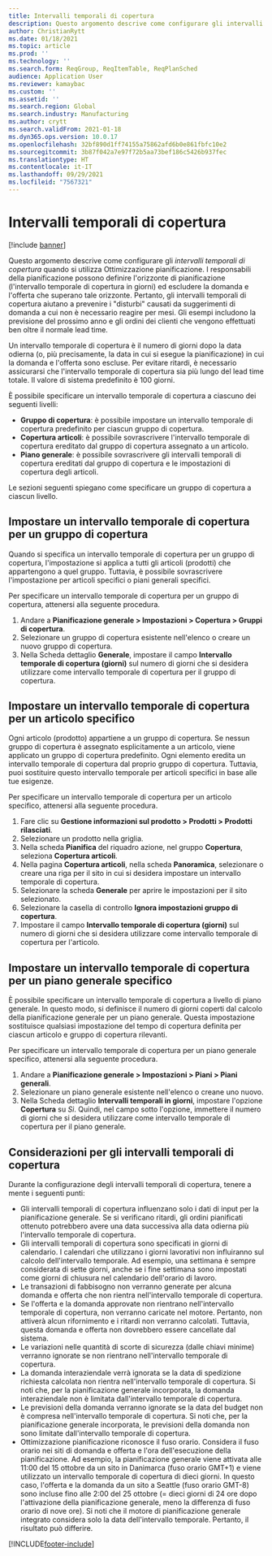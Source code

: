 ```yaml
---
title: Intervalli temporali di copertura
description: Questo argomento descrive come configurare gli intervalli temporali di copertura quando si utilizza Ottimizzazione pianificazione. Un intervallo temporale di copertura indica l'orizzonte e il limite di pianificazione.
author: ChristianRytt
ms.date: 01/18/2021
ms.topic: article
ms.prod: ''
ms.technology: ''
ms.search.form: ReqGroup, ReqItemTable, ReqPlanSched
audience: Application User
ms.reviewer: kamaybac
ms.custom: ''
ms.assetid: ''
ms.search.region: Global
ms.search.industry: Manufacturing
ms.author: crytt
ms.search.validFrom: 2021-01-18
ms.dyn365.ops.version: 10.0.17
ms.openlocfilehash: 32bf890d1ff74155a75862afd6b0e861fbfc10e2
ms.sourcegitcommit: 3b87f042a7e97f72b5aa73bef186c5426b937fec
ms.translationtype: HT
ms.contentlocale: it-IT
ms.lasthandoff: 09/29/2021
ms.locfileid: "7567321"
---
```

# <a name="coverage-time-fences"></a>Intervalli temporali di copertura

[!include [banner](../../includes/banner.md)]

Questo argomento descrive come configurare gli *intervalli temporali di copertura* quando si utilizza Ottimizzazione pianificazione. I responsabili della pianificazione possono definire l'orizzonte di pianificazione (l'intervallo temporale di copertura in giorni) ed escludere la domanda e l'offerta che superano tale orizzonte. Pertanto, gli intervalli temporali di copertura aiutano a prevenire i "disturbi" causati da suggerimenti di domanda a cui non è necessario reagire per mesi. Gli esempi includono la previsione del prossimo anno e gli ordini dei clienti che vengono effettuati ben oltre il normale lead time.

Un intervallo temporale di copertura è il numero di giorni dopo la data odierna (o, più precisamente, la data in cui si esegue la pianificazione) in cui la domanda e l'offerta sono escluse. Per evitare ritardi, è necessario assicurarsi che l'intervallo temporale di copertura sia più lungo del lead time totale. Il valore di sistema predefinito è 100 giorni.

È possibile specificare un intervallo temporale di copertura a ciascuno dei seguenti livelli:

- **Gruppo di copertura**: è possibile impostare un intervallo temporale di copertura predefinito per ciascun gruppo di copertura.
- **Copertura articoli**: è possibile sovrascrivere l'intervallo temporale di copertura ereditato dal gruppo di copertura assegnato a un articolo.
- **Piano generale**: è possibile sovrascrivere gli intervalli temporali di copertura ereditati dal gruppo di copertura e le impostazioni di copertura degli articoli.

Le sezioni seguenti spiegano come specificare un gruppo di copertura a ciascun livello.

## <a name="set-a-coverage-time-fence-for-a-coverage-group"></a>Impostare un intervallo temporale di copertura per un gruppo di copertura

Quando si specifica un intervallo temporale di copertura per un gruppo di copertura, l'impostazione si applica a tutti gli articoli (prodotti) che appartengono a quel gruppo. Tuttavia, è possibile sovrascrivere l'impostazione per articoli specifici o piani generali specifici.

Per specificare un intervallo temporale di copertura per un gruppo di copertura, attenersi alla seguente procedura.

1. Andare a **Pianificazione generale \> Impostazioni \> Copertura \> Gruppi di copertura**.
1. Selezionare un gruppo di copertura esistente nell'elenco o creare un nuovo gruppo di copertura.
1. Nella Scheda dettaglio **Generale**, impostare il campo **Intervallo temporale di copertura (giorni)** sul numero di giorni che si desidera utilizzare come intervallo temporale di copertura per il gruppo di copertura.

## <a name="set-a-coverage-time-fence-for-a-specific-item"></a>Impostare un intervallo temporale di copertura per un articolo specifico

Ogni articolo (prodotto) appartiene a un gruppo di copertura. Se nessun gruppo di copertura è assegnato esplicitamente a un articolo, viene applicato un gruppo di copertura predefinito. Ogni elemento eredita un intervallo temporale di copertura dal proprio gruppo di copertura. Tuttavia, puoi sostituire questo intervallo temporale per articoli specifici in base alle tue esigenze.

Per specificare un intervallo temporale di copertura per un articolo specifico, attenersi alla seguente procedura.

1. Fare clic su **Gestione informazioni sul prodotto \> Prodotti \> Prodotti rilasciati**.
1. Selezionare un prodotto nella griglia.
1. Nella scheda **Pianifica** del riquadro azione, nel gruppo **Copertura**, seleziona **Copertura articoli**.
1. Nella pagina **Copertura articoli**, nella scheda **Panoramica**, selezionare o creare una riga per il sito in cui si desidera impostare un intervallo temporale di copertura.
1. Selezionare la scheda **Generale** per aprire le impostazioni per il sito selezionato.
1. Selezionare la casella di controllo **Ignora impostazioni gruppo di copertura**.
1. Impostare il campo **Intervallo temporale di copertura (giorni)** sul numero di giorni che si desidera utilizzare come intervallo temporale di copertura per l'articolo.

## <a name="set-a-coverage-time-fence-for-a-specific-master-plan"></a>Impostare un intervallo temporale di copertura per un piano generale specifico

È possibile specificare un intervallo temporale di copertura a livello di piano generale. In questo modo, si definisce il numero di giorni coperti dal calcolo della pianificazione generale per un piano generale. Questa impostazione sostituisce qualsiasi impostazione del tempo di copertura definita per ciascun articolo e gruppo di copertura rilevanti.

Per specificare un intervallo temporale di copertura per un piano generale specifico, attenersi alla seguente procedura.

1. Andare a **Pianificazione generale \> Impostazioni \> Piani \> Piani generali**.
1. Selezionare un piano generale esistente nell'elenco o creane uno nuovo.
1. Nella Scheda dettaglio **Intervalli temporali in giorni**, impostare l'opzione **Copertura** su *Sì*. Quindi, nel campo sotto l'opzione, immettere il numero di giorni che si desidera utilizzare come intervallo temporale di copertura per il piano generale.

## <a name="considerations-for-coverage-time-fences"></a>Considerazioni per gli intervalli temporali di copertura

Durante la configurazione degli intervalli temporali di copertura, tenere a mente i seguenti punti:

- Gli intervalli temporali di copertura influenzano solo i dati di input per la pianificazione generale. Se si verificano ritardi, gli ordini pianificati ottenuto potrebbero avere una data successiva alla data odierna più l'intervallo temporale di copertura.
- Gli intervalli temporali di copertura sono specificati in giorni di calendario. I calendari che utilizzano i giorni lavorativi non influiranno sul calcolo dell'intervallo temporale. Ad esempio, una settimana è sempre considerata di sette giorni, anche se i fine settimana sono impostati come giorni di chiusura nel calendario dell'orario di lavoro.
- Le transazioni di fabbisogno non verranno generate per alcuna domanda e offerta che non rientra nell'intervallo temporale di copertura.
- Se l'offerta e la domanda approvate non rientrano nell'intervallo temporale di copertura, non verranno caricate nel motore. Pertanto, non attiverà alcun rifornimento e i ritardi non verranno calcolati. Tuttavia, questa domanda e offerta non dovrebbero essere cancellate dal sistema.
- Le variazioni nelle quantità di scorte di sicurezza (dalle chiavi minime) verranno ignorate se non rientrano nell'intervallo temporale di copertura.
- La domanda interaziendale verrà ignorata se la data di spedizione richiesta calcolata non rientra nell'intervallo temporale di copertura. Si noti che, per la pianificazione generale incorporata, la domanda interaziendale non è limitata dall'intervallo temporale di copertura.
- Le previsioni della domanda verranno ignorate se la data del budget non è compresa nell'intervallo temporale di copertura. Si noti che, per la pianificazione generale incorporata, le previsioni della domanda non sono limitate dall'intervallo temporale di copertura.
- Ottimizzazione pianificazione riconosce il fuso orario. Considera il fuso orario nei siti di domanda e offerta e l'ora dell'esecuzione della pianificazione. Ad esempio, la pianificazione generale viene attivata alle 11:00 del 15 ottobre da un sito in Danimarca (fuso orario GMT+1) e viene utilizzato un intervallo temporale di copertura di dieci giorni. In questo caso, l'offerta e la domanda da un sito a Seattle (fuso orario GMT-8) sono incluse fino alle 2:00 del 25 ottobre (= dieci giorni di 24 ore dopo l'attivazione della pianificazione generale, meno la differenza di fuso orario di nove ore). Si noti che il motore di pianificazione generale integrato considera solo la data dell'intervallo temporale. Pertanto, il risultato può differire.


[!INCLUDE[footer-include](../../../includes/footer-banner.md)]